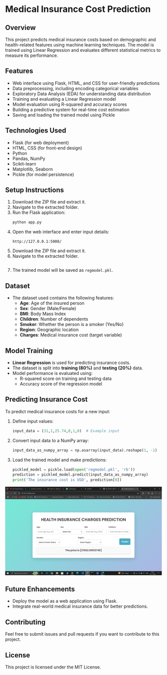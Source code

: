 # Medical Insurance Cost Prediction

## Overview

This project predicts medical insurance costs based on demographic and health-related features using machine learning techniques. The model is trained using Linear Regression and evaluates different statistical metrics to measure its performance.

## Features

- Web interface using Flask, HTML, and CSS for user-friendly predictions
- Data preprocessing, including encoding categorical variables
- Exploratory Data Analysis (EDA) for understanding data distribution
- Training and evaluating a Linear Regression model
- Model evaluation using R-squared and accuracy scores
- Building a predictive system for real-time cost estimation
- Saving and loading the trained model using Pickle

## Technologies Used

- Flask (for web deployment)
- HTML, CSS (for front-end design)
- Python
- Pandas, NumPy
- Scikit-learn
- Matplotlib, Seaborn
- Pickle (for model persistence)

## Setup Instructions

1. Download the ZIP file and extract it.
2. Navigate to the extracted folder.
3. Run the Flask application:
   ```sh
   python app.py
   ```
4. Open the web interface and enter input details:
   ```
   http://127.0.0.1:5000/
   ```
5. Download the ZIP file and extract it.
6. Navigate to the extracted folder.
   ```sh
   ```
7. The trained model will be saved as `regmodel.pkl`.

## Dataset

- The dataset used contains the following features:
  - **Age**: Age of the insured person
  - **Sex**: Gender (Male/Female)
  - **BMI**: Body Mass Index
  - **Children**: Number of dependents
  - **Smoker**: Whether the person is a smoker (Yes/No)
  - **Region**: Geographic location
  - **Charges**: Medical insurance cost (target variable)

## Model Training

- **Linear Regression** is used for predicting insurance costs.
- The dataset is split into **training (80%)** and **testing (20%)** data.
- Model performance is evaluated using:
  - R-squared score on training and testing data
  - Accuracy score of the regression model

## Predicting Insurance Cost

To predict medical insurance costs for a new input:

1. Define input values:
   ```python
   input_data = (31,1,25.74,0,1,0)  # Example input
   ```
2. Convert input data to a NumPy array:
   ```python
   input_data_as_numpy_array = np.asarray(input_data).reshape(1, -1)
   ```
3. Load the trained model and make predictions:
   ```python
   pickled_model = pickle.load(open('regmodel.pkl', 'rb'))
   prediction = pickled_model.predict(input_data_as_numpy_array)
   print('The insurance cost is USD', prediction[0])
   ```
![image_anti](https://github.com/Pdeep666/ML_MODEL_DEPLOYMENT/blob/cbceb9ded0decf698f0a7dea64ba7393bb8a5e59/MEDICAL_INSURACE_PRICE/output.png)
## Future Enhancements

- Deploy the model as a web application using Flask.
- Integrate real-world medical insurance data for better predictions.
## Contributing

Feel free to submit issues and pull requests if you want to contribute to this project.

## License

This project is licensed under the MIT License.

